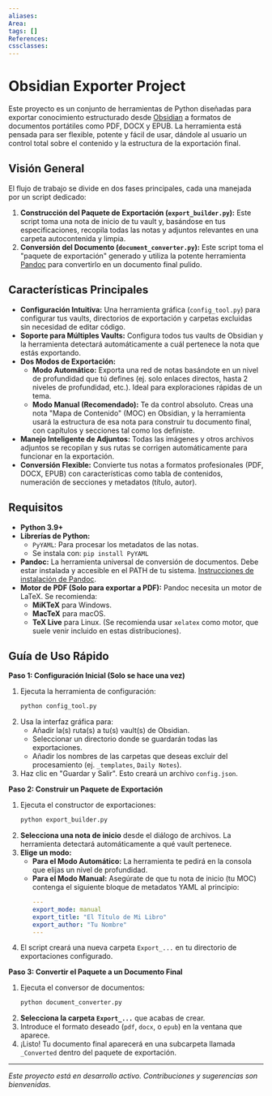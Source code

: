 ```yaml
---
aliases: 
Area: 
tags: []
References: 
cssclasses:
---
```

# Obsidian Exporter Project

Este proyecto es un conjunto de herramientas de Python diseñadas para exportar conocimiento estructurado desde [Obsidian](https://obsidian.md/) a formatos de documentos portátiles como PDF, DOCX y EPUB. La herramienta está pensada para ser flexible, potente y fácil de usar, dándole al usuario un control total sobre el contenido y la estructura de la exportación final.

## Visión General

El flujo de trabajo se divide en dos fases principales, cada una manejada por un script dedicado:

1.  **Construcción del Paquete de Exportación (`export_builder.py`):** Este script toma una nota de inicio de tu vault y, basándose en tus especificaciones, recopila todas las notas y adjuntos relevantes en una carpeta autocontenida y limpia.
2.  **Conversión del Documento (`document_converter.py`):** Este script toma el "paquete de exportación" generado y utiliza la potente herramienta [Pandoc](https://pandoc.org/) para convertirlo en un documento final pulido.

## Características Principales

- **Configuración Intuitiva:** Una herramienta gráfica (`config_tool.py`) para configurar tus vaults, directorios de exportación y carpetas excluidas sin necesidad de editar código.
- **Soporte para Múltiples Vaults:** Configura todos tus vaults de Obsidian y la herramienta detectará automáticamente a cuál pertenece la nota que estás exportando.
- **Dos Modos de Exportación:**
    - **Modo Automático:** Exporta una red de notas basándote en un nivel de profundidad que tú defines (ej. solo enlaces directos, hasta 2 niveles de profundidad, etc.). Ideal para exploraciones rápidas de un tema.
    - **Modo Manual (Recomendado):** Te da control absoluto. Creas una nota "Mapa de Contenido" (MOC) en Obsidian, y la herramienta usará la estructura de esa nota para construir tu documento final, con capítulos y secciones tal como los definiste.
- **Manejo Inteligente de Adjuntos:** Todas las imágenes y otros archivos adjuntos se recopilan y sus rutas se corrigen automáticamente para funcionar en la exportación.
- **Conversión Flexible:** Convierte tus notas a formatos profesionales (PDF, DOCX, EPUB) con características como tabla de contenidos, numeración de secciones y metadatos (título, autor).

## Requisitos

- **Python 3.9+**
- **Librerías de Python:**
  - `PyYAML`: Para procesar los metadatos de las notas.
  - Se instala con: `pip install PyYAML`
- **Pandoc:** La herramienta universal de conversión de documentos. Debe estar instalada y accesible en el PATH de tu sistema. [Instrucciones de instalación de Pandoc](https://pandoc.org/installing.html).
- **Motor de PDF (Solo para exportar a PDF):** Pandoc necesita un motor de LaTeX. Se recomienda:
  - **MiKTeX** para Windows.
  - **MacTeX** para macOS.
  - **TeX Live** para Linux.
  (Se recomienda usar `xelatex` como motor, que suele venir incluido en estas distribuciones).

## Guía de Uso Rápido

**Paso 1: Configuración Inicial (Solo se hace una vez)**

1.  Ejecuta la herramienta de configuración:
    ```bash
    python config_tool.py
    ```
2.  Usa la interfaz gráfica para:
    - Añadir la(s) ruta(s) a tu(s) vault(s) de Obsidian.
    - Seleccionar un directorio donde se guardarán todas las exportaciones.
    - Añadir los nombres de las carpetas que deseas excluir del procesamiento (ej. `_templates`, `Daily Notes`).
3.  Haz clic en "Guardar y Salir". Esto creará un archivo `config.json`.

**Paso 2: Construir un Paquete de Exportación**

1.  Ejecuta el constructor de exportaciones:
    ```bash
    python export_builder.py
    ```
2.  **Selecciona una nota de inicio** desde el diálogo de archivos. La herramienta detectará automáticamente a qué vault pertenece.
3.  **Elige un modo:**
    - **Para el Modo Automático:** La herramienta te pedirá en la consola que elijas un nivel de profundidad.
    - **Para el Modo Manual:** Asegúrate de que tu nota de inicio (tu MOC) contenga el siguiente bloque de metadatos YAML al principio:
      ```yaml
      ---
      export_mode: manual
      export_title: "El Título de Mi Libro"
      export_author: "Tu Nombre"
      ---
      ```
4.  El script creará una nueva carpeta `Export_...` en tu directorio de exportaciones configurado.

**Paso 3: Convertir el Paquete a un Documento Final**

1.  Ejecuta el conversor de documentos:
    ```bash
    python document_converter.py
    ```
2.  **Selecciona la carpeta `Export_...`** que acabas de crear.
3.  Introduce el formato deseado (`pdf`, `docx`, o `epub`) en la ventana que aparece.
4.  ¡Listo! Tu documento final aparecerá en una subcarpeta llamada `_Converted` dentro del paquete de exportación.

---
*Este proyecto está en desarrollo activo. Contribuciones y sugerencias son bienvenidas.*